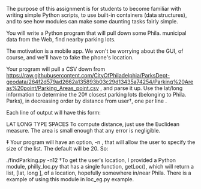 The purpose of this assignment is for students to become familiar with writing simple Python scripts, to use built-in containers (data structures), and to see how modules can make some daunting tasks fairly simple.

You will write a Python program that will pull down some Phila. municipal data from the Web, find nearby parking lots.

The motivation is a mobile app. We won't be worrying about the GUI, of course, and we'll have to fake the phone's location.

Your program will pull a CSV down from https://raw.githubusercontent.com/CityOfPhiladelphia/ParksDept-geodata/264f2d579ad2662a135893b03c29d13435a74254/Parking%20Areas%20point/Parking_Areas_point.csv , and parse it up. Use the lat/long information to determine the 20‡ closest parking lots (belonging to Phila. Parks), in decreasing order by distance from user†, one per line .

Each line of output will have this form:

  LAT LONG TYPE SPACES 
To compute distance, just use the Euclidean measure. The area is small enough that any error is negligible.

‡ Your program will have an option, -n , that will allow the user to specify the size of the list. The default will be 20. So:

./findParking.py -n12
†To get the user's location, I provided a Python module, philly_loc.py that has a single function, getLoc(), which will return a list, [lat, long ], of a location, hopefully somewhere in/near Phila. There is a example of using this module in loc_eg.py example.

